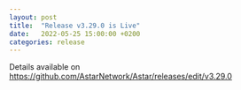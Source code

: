 ```yaml
---
layout: post
title:  "Release v3.29.0 is Live"
date:   2022-05-25 15:00:00 +0200
categories: release
---
```


Details available on 
https://github.com/AstarNetwork/Astar/releases/edit/v3.29.0
